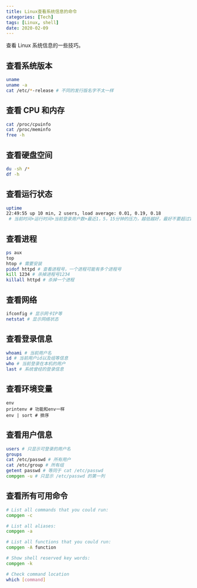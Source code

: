 ```yaml
---
title: Linux查看系统信息的命令
categories: [Tech]
tags: [Linux, shell]
date: 2020-02-09
---
```


查看 Linux 系统信息的一些技巧。

<!-- more -->

## 查看系统版本

```sh
uname
uname -a
cat /etc/*-release # 不同的发行版名字不太一样
```

## 查看 CPU 和内存

```sh
cat /proc/cpuinfo
cat /proc/meminfo
free -h
```

## 查看硬盘空间

```sh
du -sh /*
df -h
```

## 查看运行状态

```sh
uptime
22:49:55 up 10 min, 2 users, load average: 0.01, 0.19, 0.18
 # 当前时间+运行时间+当前登录用户数+最近1，5，15分钟的压力，越低越好，最好不要超过1
```

## 查看进程

```sh
ps aux
top
htop # 需要安装
pidof httpd # 查看进程号，一个进程可能有多个进程号
kill 1234 # 杀掉进程号1234
killall httpd # 杀掉一个进程
```

## 查看网络

```sh
ifconfig # 显示网卡IP等
netstat # 显示网络状态
```

## 查看登录信息

```sh
whoami # 当前用户名
id # 当前用户id以及组等信息
who # 当前登录在本机的用户
last # 系统曾经的登录信息
```

## 查看环境变量

```
env
printenv # 功能和env一样
env | sort # 排序
```

## 查看用户信息

```sh
users # 只显示可登录的用户名
groups
cat /etc/passwd # 所有用户
cat /etc/group # 所有组
getent passwd # 等同于 cat /etc/passwd
compgen -u # 只显示 /etc/passwd 的第一列
```

## 查看所有可用命令

```sh
# List all commands that you could run:
compgen -c

# List all aliases:
compgen -a

# List all functions that you could run:
compgen -A function

# Show shell reserved key words:
compgen -k

# Check command location
which [command]
```
